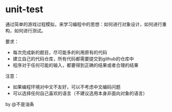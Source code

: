 # unit-test

通过简单的游戏过程模拟，来学习编程中的思想：如何进行对象设计，如何进行重构，如何进行测试。

要求：

* 每次完成新的题目，尽可能多的利用原有的代码
* 建立自己的代码仓库，所有代码都需要提交到github的仓库中
* 程序对于任何可能的输入，都要得到正确的结果或者合理的结果

注意：

* 如果编程环境对中文不友好，可以不考虑中文编码问题
* 可以选择任何自己喜欢的语言（不建议选用本身非面向对象的语言）

by @不是油条
